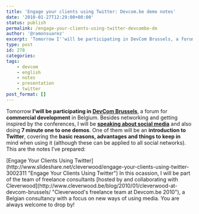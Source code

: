 ```yaml
---
title: 'Engage your clients using Twitter: Devcom.be demo notes'
date: '2010-01-27T12:29:00+00:00'
status: publish
permalink: /engage-your-clients-using-twitter-devcombe-de
author: '@ramonsuarez'
excerpt: 'Tomorrow I''will be participating in DevCom Brussels, a forum for commercial development in Belgium. Besides networking and getting inspired by the conferences, I will be speaking about social media and also doing 7 minute one to one demos. One of ...'
type: post
id: 278
categories:
tags:
    - devcom
    - english
    - notes
    - presentation
    - twitter
post_format: []
---
```

Tomorrow **I’will be participating in [DevCom Brussels](http://www.devcom.be "DevCom Brussels")**, a forum for **commercial development** in Belgium. Besides networking and getting inspired by the conferences, I will be [**speaking about social media**](http://www.devcom.be/conferences_content/155032/blogs-social-networks-instant-messaging-video-geo-localisation-m-business-a-revolution-is-walking-how-to-integrate-those-new-e-marketing-levers-and-boost-efficiency-of-your-multi-channel-contact-centre-in-french-and-english.html "EBO4 - Blogs, social networks, instant messaging, video-, geo-localisation, M-business... A revolution is walking! How to integrate those new e-marketing levers and boost efficiency of your multi-channel contact centre ? in French and English") and also doing **7 minute one to one demos**. One of them will be an **introduction to Twitter**, covering the **basic reasons, advantages and things to keep in** mind when using it (although these can be applied to all social networks). This are the notes I’ve prepared:

<div style="text-align:left;">[Engage Your Clients Using Twitter](http://www.slideshare.net/cleverwood/engage-your-clients-using-twitter-3002311 "Engage Your Clients Using Twitter") In this ocassion, I will be part of the team of freelance consultants [hosted by and collaborating with Cleverwood](http://www.cleverwood.be/blog/2010/01/cleverwood-at-devcom-brussels/ "Cleverwood's freelance team at Devcom.be 2010"), a Belgian consultancy with a focus on new ways of using media. You are always welcome to drop by!